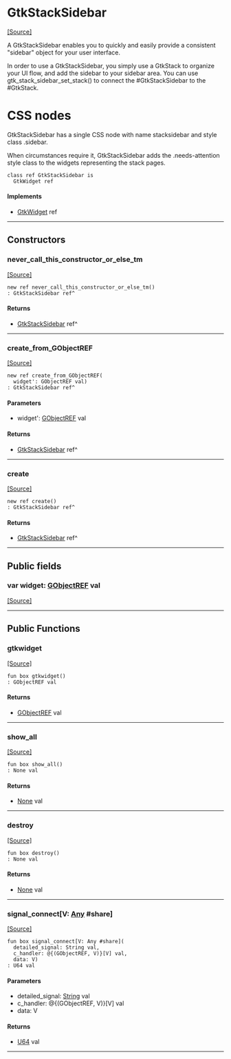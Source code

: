 # GtkStackSidebar
<span class="source-link">[[Source]](src/gtk3/GtkStackSidebar.md#L6)</span>

A GtkStackSidebar enables you to quickly and easily provide a
consistent "sidebar" object for your user interface.

In order to use a GtkStackSidebar, you simply use a GtkStack to
organize your UI flow, and add the sidebar to your sidebar area. You
can use gtk_stack_sidebar_set_stack() to connect the #GtkStackSidebar
to the #GtkStack.

# CSS nodes

GtkStackSidebar has a single CSS node with name stacksidebar and
style class .sidebar.

When circumstances require it, GtkStackSidebar adds the
.needs-attention style class to the widgets representing the stack
pages.


```pony
class ref GtkStackSidebar is
  GtkWidget ref
```

#### Implements

* [GtkWidget](gtk3-GtkWidget.md) ref

---

## Constructors

### never_call_this_constructor_or_else_tm
<span class="source-link">[[Source]](src/gtk3/GtkStackSidebar.md#L28)</span>


```pony
new ref never_call_this_constructor_or_else_tm()
: GtkStackSidebar ref^
```

#### Returns

* [GtkStackSidebar](gtk3-GtkStackSidebar.md) ref^

---

### create_from_GObjectREF
<span class="source-link">[[Source]](src/gtk3/GtkStackSidebar.md#L31)</span>


```pony
new ref create_from_GObjectREF(
  widget': GObjectREF val)
: GtkStackSidebar ref^
```
#### Parameters

*   widget': [GObjectREF](gtk3-..-gobject-GObjectREF.md) val

#### Returns

* [GtkStackSidebar](gtk3-GtkStackSidebar.md) ref^

---

### create
<span class="source-link">[[Source]](src/gtk3/GtkStackSidebar.md#L35)</span>


```pony
new ref create()
: GtkStackSidebar ref^
```

#### Returns

* [GtkStackSidebar](gtk3-GtkStackSidebar.md) ref^

---

## Public fields

### var widget: [GObjectREF](gtk3-..-gobject-GObjectREF.md) val
<span class="source-link">[[Source]](src/gtk3/GtkStackSidebar.md#L25)</span>



---

## Public Functions

### gtkwidget
<span class="source-link">[[Source]](src/gtk3/GtkStackSidebar.md#L27)</span>


```pony
fun box gtkwidget()
: GObjectREF val
```

#### Returns

* [GObjectREF](gtk3-..-gobject-GObjectREF.md) val

---

### show_all
<span class="source-link">[[Source]](src/gtk3/GtkWidget.md#L4)</span>


```pony
fun box show_all()
: None val
```

#### Returns

* [None](builtin-None.md) val

---

### destroy
<span class="source-link">[[Source]](src/gtk3/GtkWidget.md#L7)</span>


```pony
fun box destroy()
: None val
```

#### Returns

* [None](builtin-None.md) val

---

### signal_connect\[V: [Any](builtin-Any.md) #share\]
<span class="source-link">[[Source]](src/gtk3/GtkWidget.md#L10)</span>


```pony
fun box signal_connect[V: Any #share](
  detailed_signal: String val,
  c_handler: @{(GObjectREF, V)}[V] val,
  data: V)
: U64 val
```
#### Parameters

*   detailed_signal: [String](builtin-String.md) val
*   c_handler: @{(GObjectREF, V)}[V] val
*   data: V

#### Returns

* [U64](builtin-U64.md) val

---

